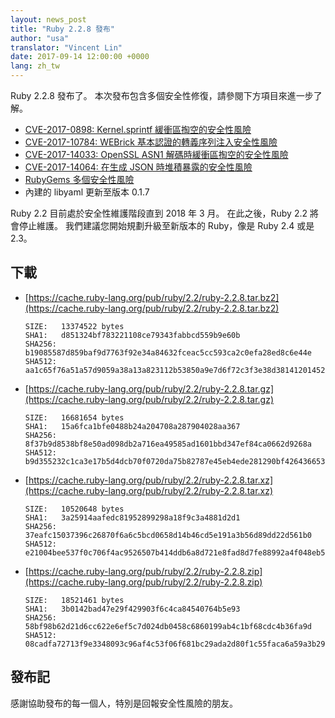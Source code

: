 ```yaml
---
layout: news_post
title: "Ruby 2.2.8 發布"
author: "usa"
translator: "Vincent Lin"
date: 2017-09-14 12:00:00 +0000
lang: zh_tw
---
```


Ruby 2.2.8 發布了。
本次發布包含多個安全性修復，請參閱下方項目來進一步了解。

* [CVE-2017-0898: Kernel.sprintf 緩衝區掏空的安全性風險](/zh_tw/news/2017/09/14/sprintf-buffer-underrun-cve-2017-0898/)
* [CVE-2017-10784: WEBrick 基本認證的轉義序列注入安全性風險](/zh_tw/news/2017/09/14/webrick-basic-auth-escape-sequence-injection-cve-2017-10784/)
* [CVE-2017-14033: OpenSSL ASN1 解碼時緩衝區掏空的安全性風險](/zh_tw/news/2017/09/14/openssl-asn1-buffer-underrun-cve-2017-14033/)
* [CVE-2017-14064: 在生成 JSON 時堆積暴露的安全性風險](/zh_tw/news/2017/09/14/json-heap-exposure-cve-2017-14064/)
* [RubyGems 多個安全性風險](/zh_tw/news/2017/08/29/multiple-vulnerabilities-in-rubygems/)
* 內建的 libyaml 更新至版本 0.1.7

Ruby 2.2 目前處於安全性維護階段直到 2018 年 3 月。
在此之後，Ruby 2.2 將會停止維護。
我們建議您開始規劃升級至新版本的 Ruby，像是 Ruby 2.4 或是 2.3。

## 下載

* [https://cache.ruby-lang.org/pub/ruby/2.2/ruby-2.2.8.tar.bz2](https://cache.ruby-lang.org/pub/ruby/2.2/ruby-2.2.8.tar.bz2)

      SIZE:   13374522 bytes
      SHA1:   d851324bf783221108ce79343fabbcd559b9e60b
      SHA256: b19085587d859baf9d7763f92e34a84632fceac5cc593ca2c0efa28ed8c6e44e
      SHA512: aa1c65f76a51a57d9059a38a13a823112b53850a9e7d6f72c3f3e38d381412014521049f7065c1b00877501b3b554235135d0f308045c2a9da133c766f5b9e46

* [https://cache.ruby-lang.org/pub/ruby/2.2/ruby-2.2.8.tar.gz](https://cache.ruby-lang.org/pub/ruby/2.2/ruby-2.2.8.tar.gz)

      SIZE:   16681654 bytes
      SHA1:   15a6fca1bfe0488b24a204708a287904028aa367
      SHA256: 8f37b9d8538bf8e50ad098db2a716ea49585ad1601bbd347ef84ca0662d9268a
      SHA512: b9d355232c1ca3e17b5d4dcb70f0720da75b82787e45eb4ede281290bf42643665385e55428495eb55c17f744395130b4d64ef78ca66c5a5ecb9f4c3b732fdea

* [https://cache.ruby-lang.org/pub/ruby/2.2/ruby-2.2.8.tar.xz](https://cache.ruby-lang.org/pub/ruby/2.2/ruby-2.2.8.tar.xz)

      SIZE:   10520648 bytes
      SHA1:   3a25914aafedc81952899298a18f9c3a4881d2d1
      SHA256: 37eafc15037396c26870f6a6c5bcd0658d14b46cd5e191a3b56d89dd22d561b0
      SHA512: e21004bee537f0c706f4ac9526507b414ddb6a8d721e8fad8d7fe88992a4f048eb5eb79f8d8b8af2a8b331dcfa74b560490218a1acb3532c2cdb4fb4909da3c9

* [https://cache.ruby-lang.org/pub/ruby/2.2/ruby-2.2.8.zip](https://cache.ruby-lang.org/pub/ruby/2.2/ruby-2.2.8.zip)

      SIZE:   18521461 bytes
      SHA1:   3b0142bad47e29f429903f6c4ca84540764b5e93
      SHA256: 58bf98b62d21d6cc622e6ef5c7d024db0458c6860199ab4c1bf68cdc4b36fa9d
      SHA512: 08cadfa72713f9e3348093c96af4c53f06f681bc29ada2d80f1c55faca6a59a3b2913aa2443bf645fea6f3840b32ce8ce894b358f972b1a295ee0860b656eb02

## 發布記

感謝協助發布的每一個人，特別是回報安全性風險的朋友。

